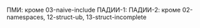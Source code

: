 ПМИ: кроме 03-naive-include
ПАДИИ-1:
ПАДИИ-2: кроме 02-namespaces, 12-struct-ub, 13-struct-incomplete
